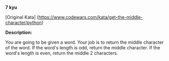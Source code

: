 **7 kyu**

[Original Kata] (https://www.codewars.com/kata/get-the-middle-character/python)

**Description:**

You are going to be given a word. Your job is to return the middle character of the word. If the word's length is odd, return the middle character. If the word's length is even, return the middle 2 characters.

